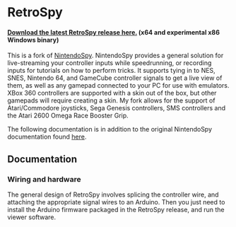 RetroSpy
======

#### [Download the latest RetroSpy release here.](https://github.com/zoggins/RetroSpy/releases/latest) (x64 and experimental x86 Windows binary)

This is a fork of [NintendoSpy](https://github.com/jaburns/NintendoSpy).  NintendoSpy provides a general solution for live-streaming your controller inputs while speedrunning, or recording inputs for tutorials on how to perform tricks.  It supports tying in to NES, SNES, Nintendo 64, and GameCube controller signals to get a live view of them, as well as any gamepad connected to your PC for use with emulators.  XBox 360 controllers are supported with a skin out of the box, but other gamepads will require creating a skin.  My fork allows for the support of Atari/Commodore joysticks, Sega Genesis controllers, SMS controllers and the Atari 2600 Omega Race Booster Grip.

The following documentation is in addition to the original NintendoSpy documentation found [here](https://github.com/jaburns/NintendoSpy/blob/master/README-ORIG.md).

## Documentation

### Wiring and hardware

The general design of RetroSpy involves splicing the controller wire, and attaching the appropriate signal wires to an Arduino.  Then you just need to install the Arduino firmware packaged in the RetroSpy release, and run the viewer software.


